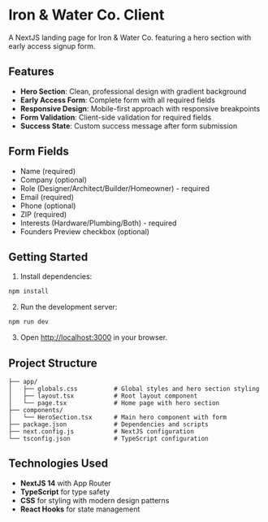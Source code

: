 # Iron & Water Co. Client

A NextJS landing page for Iron & Water Co. featuring a hero section with early access signup form.

## Features

- **Hero Section**: Clean, professional design with gradient background
- **Early Access Form**: Complete form with all required fields
- **Responsive Design**: Mobile-first approach with responsive breakpoints
- **Form Validation**: Client-side validation for required fields
- **Success State**: Custom success message after form submission

## Form Fields

- Name (required)
- Company (optional)
- Role (Designer/Architect/Builder/Homeowner) - required
- Email (required)
- Phone (optional)
- ZIP (required)
- Interests (Hardware/Plumbing/Both) - required
- Founders Preview checkbox (optional)

## Getting Started

1. Install dependencies:
```bash
npm install
```

2. Run the development server:
```bash
npm run dev
```

3. Open [http://localhost:3000](http://localhost:3000) in your browser.

## Project Structure

```
├── app/
│   ├── globals.css          # Global styles and hero section styling
│   ├── layout.tsx           # Root layout component
│   └── page.tsx             # Home page with hero section
├── components/
│   └── HeroSection.tsx      # Main hero component with form
├── package.json             # Dependencies and scripts
├── next.config.js           # NextJS configuration
└── tsconfig.json            # TypeScript configuration
```

## Technologies Used

- **NextJS 14** with App Router
- **TypeScript** for type safety
- **CSS** for styling with modern design patterns
- **React Hooks** for state management
